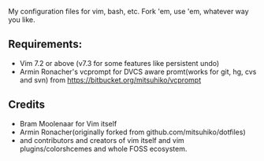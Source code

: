 
My configuration files for vim, bash, etc. 
Fork 'em, use 'em, whatever way you like.

Requirements:
-------------


  * Vim 7.2 or above (v7.3 for some features like persistent undo)
  * Armin Ronacher's vcprompt for DVCS aware promt(works for git, hg, cvs and svn)
    from https://bitbucket.org/mitsuhiko/vcprompt


Credits
-------

  * Bram Moolenaar for Vim itself
  * Armin Ronacher(originally forked from github.com/mitsuhiko/dotfiles)
  * and contributors and creators of vim itself and vim plugins/colorshcemes 
    and whole FOSS ecosystem.
